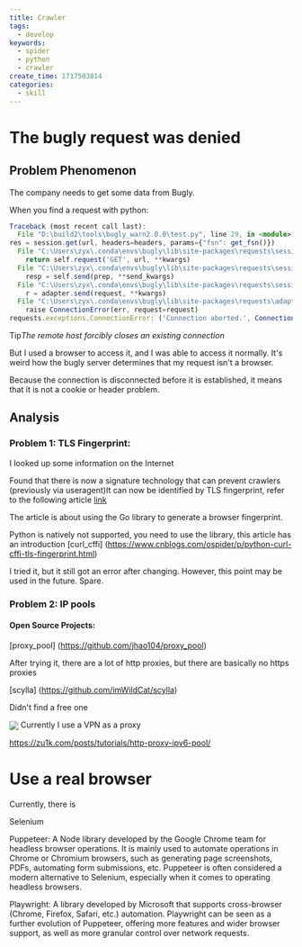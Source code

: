 ```yaml
---
title: Crawler
tags:
  - develop
keywords:
  - spider
  - python
  - crawler
create_time: 1717503814
categories:
  - skill
---
```


# The bugly request was denied

## Problem Phenomenon

The company needs to get some data from Bugly.

When you find a request with python:

```ts
Traceback (most recent call last):
  File "D:\build2\tools\bugly_warn2.0.0\test.py", line 29, in <module>
res = session.get(url, headers=headers, params={"fsn": get_fsn()})
  File "C:\Users\zyx\.conda\envs\bugly\lib\site-packages\requests\sessions.py", line 542, in get
    return self.request('GET', url, **kwargs)
  File "C:\Users\zyx\.conda\envs\bugly\lib\site-packages\requests\sessions.py", line 529, in request
    resp = self.send(prep, **send_kwargs)
  File "C:\Users\zyx\.conda\envs\bugly\lib\site-packages\requests\sessions.py", line 645, in send
    r = adapter.send(request, **kwargs)
  File "C:\Users\zyx\.conda\envs\bugly\lib\site-packages\requests\adapters.py", line 501, in send
    raise ConnectionError(err, request=request)
requests.exceptions.ConnectionError: ('Connection aborted.', ConnectionResetError(10054, 'The remote host forcibly closed an existing connection. ', None, 10054, None))
```

Tip*The remote host forcibly closes an existing connection*

But I used a browser to access it, and I was able to access it normally. It's weird how the bugly server determines that my request isn't a browser.

Because the connection is disconnected before it is established, it means that it is not a cookie or header problem.

## Analysis

### Problem 1: TLS Fingerprint:

I looked up some information on the Internet

Found that there is now a signature technology that can prevent crawlers (previously via useragent)It can now be identified by TLS fingerprint, refer to the following article [link](https://blog.skyju.cc/post/tls-fingerprint-bypass-cloudflare/)

The article is about using the Go library to generate a browser fingerprint.

Python is natively not supported, you need to use the library, this article has an introduction [curl_cffi] (https://www.cnblogs.com/ospider/p/python-curl-cffi-tls-fingerprint.html)

I tried it, but it still got an error after changing. However, this point may be used in the future. Spare.

### Problem 2: IP pools

#### Open Source Projects:

[proxy_pool] (https://github.com/jhao104/proxy_pool)

After trying it, there are a lot of http proxies, but there are basically no https proxies

[scylla] (https://github.com/imWildCat/scylla)

Didn't find a free one

<img src="/assets/Q1CBboSJXoVy34xX4vocBB1Hnqm.png" src-width="627" class="m-auto" src-height="312" align="center"/>
Currently I use a VPN as a proxy

https://zu1k.com/posts/tutorials/http-proxy-ipv6-pool/

# Use a real browser

Currently, there is

Selenium

Puppeteer: A Node library developed by the Google Chrome team for headless browser operations. It is mainly used to automate operations in Chrome or Chromium browsers, such as generating page screenshots, PDFs, automating form submissions, etc. Puppeteer is often considered a modern alternative to Selenium, especially when it comes to operating headless browsers.

Playwright: A library developed by Microsoft that supports cross-browser (Chrome, Firefox, Safari, etc.) automation. Playwright can be seen as a further evolution of Puppeteer, offering more features and wider browser support, as well as more granular control over network requests.

